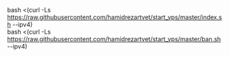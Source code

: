 bash <(curl -Ls https://raw.githubusercontent.com/hamidrezartvet/start_vps/master/index.sh --ipv4)  
bash <(curl -Ls https://raw.githubusercontent.com/hamidrezartvet/start_vps/master/ban.sh --ipv4)  
